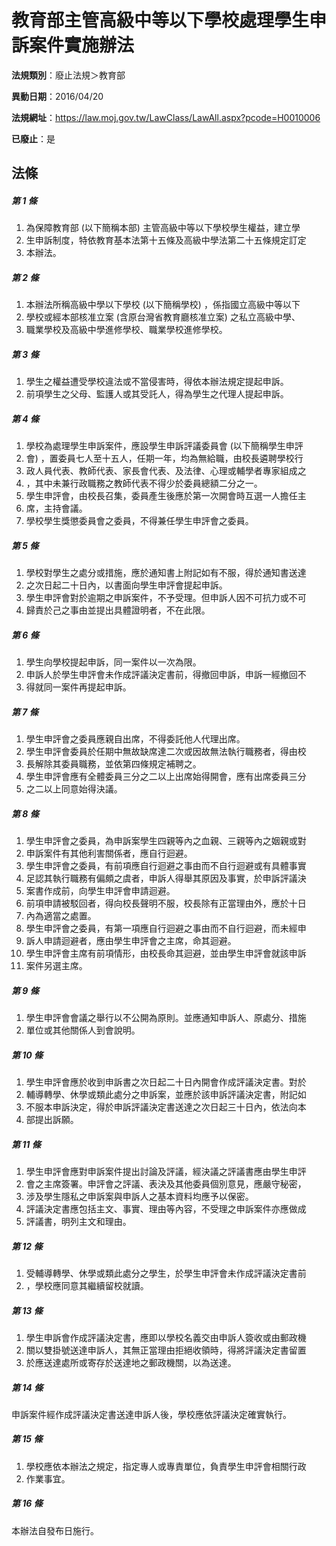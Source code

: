 # 教育部主管高級中等以下學校處理學生申訴案件實施辦法

**法規類別**：廢止法規＞教育部

**異動日期**：2016/04/20  

**法規網址**：https://law.moj.gov.tw/LawClass/LawAll.aspx?pcode=H0010006

**已廢止**：是



## 法條
##### 第 1 條
1. 為保障教育部 (以下簡稱本部) 主管高級中等以下學校學生權益，建立學
1. 生申訴制度，特依教育基本法第十五條及高級中學法第二十五條規定訂定
1. 本辦法。

##### 第 2 條
1. 本辦法所稱高級中學以下學校 (以下簡稱學校) ，係指國立高級中等以下
1. 學校或經本部核准立案 (含原台灣省教育廳核准立案) 之私立高級中學、
1. 職業學校及高級中學進修學校、職業學校進修學校。

##### 第 3 條
1. 學生之權益遭受學校違法或不當侵害時，得依本辦法規定提起申訴。
1. 前項學生之父母、監護人或其受託人，得為學生之代理人提起申訴。

##### 第 4 條
1. 學校為處理學生申訴案件，應設學生申訴評議委員會 (以下簡稱學生申評
1. 會) ，置委員七人至十五人，任期一年，均為無給職，由校長遴聘學校行
1. 政人員代表、教師代表、家長會代表、及法律、心理或輔學者專家組成之
1. ，其中未兼行政職務之教師代表不得少於委員總額二分之一。
1. 學生申評會，由校長召集，委員產生後應於第一次開會時互選一人擔任主
1. 席，主持會議。
1. 學校學生獎懲委員會之委員，不得兼任學生申評會之委員。

##### 第 5 條
1. 學校對學生之處分或措施，應於通知書上附記如有不服，得於通知書送達
1. 之次日起二十日內，以書面向學生申評會提起申訴。
1. 學生申評會對於逾期之申訴案件，不予受理。但申訴人因不可抗力或不可
1. 歸責於己之事由並提出具體證明者，不在此限。

##### 第 6 條
1. 學生向學校提起申訴，同一案件以一次為限。
1. 申訴人於學生申評會未作成評議決定書前，得撤回申訴，申訴一經撤回不
1. 得就同一案件再提起申訴。

##### 第 7 條
1. 學生申評會之委員應親自出席，不得委託他人代理出席。
1. 學生申評會委員於任期中無故缺席達二次或因故無法執行職務者，得由校
1. 長解除其委員職務，並依第四條規定補聘之。
1. 學生申評會應有全體委員三分之二以上出席始得開會，應有出席委員三分
1. 之二以上同意始得決議。

##### 第 8 條
1. 學生申評會之委員，為申訴案學生四親等內之血親、三親等內之姻親或對
1. 申訴案件有其他利害關係者，應自行迴避。
1. 學生申評會之委員，有前項應自行迴避之事由而不自行迴避或有具體事實
1. 足認其執行職務有偏頗之虞者，申訴人得舉其原因及事實，於申訴評議決
1. 案書作成前，向學生申評會申請迴避。
1. 前項申請被駁回者，得向校長聲明不服，校長除有正當理由外，應於十日
1. 內為適當之處置。
1. 學生申評會之委員，有第一項應自行迴避之事由而不自行迴避，而未經申
1. 訴人申請迴避者，應由學生申評會之主席，命其迴避。
1. 學生申評會主席有前項情形，由校長命其迴避，並由學生申評會就該申訴
1. 案件另選主席。

##### 第 9 條
1. 學生申評會會議之舉行以不公開為原則。並應通知申訴人、原處分、措施
1. 單位或其他關係人到會說明。

##### 第 10 條
1. 學生申評會應於收到申訴書之次日起二十日內開會作成評議決定書。對於
1. 輔導轉學、休學或類此處分之申訴案，並應於該申訴評議決定書，附記如
1. 不服本申訴決定，得於申訴評議決定書送達之次日起三十日內，依法向本
1. 部提出訴願。

##### 第 11 條
1. 學生申評會應對申訴案件提出討論及評議，經決議之評議書應由學生申評
1. 會之主席簽署。申評會之評議、表決及其他委員個別意見，應嚴守秘密，
1. 涉及學生隱私之申訴案與申訴人之基本資料均應予以保密。
1. 評議決定書應包括主文、事實、理由等內容，不受理之申訴案件亦應做成
1. 評議書，明列主文和理由。

##### 第 12 條
1. 受輔導轉學、休學或類此處分之學生，於學生申評會未作成評議決定書前
1. ，學校應同意其繼續留校就讀。

##### 第 13 條
1. 學生申訴會作成評議決定書，應即以學校名義交由申訴人簽收或由郵政機
1. 關以雙掛號送達申訴人，其無正當理由拒絕收領時，得將評議決定書留置
1. 於應送達處所或寄存於送達地之郵政機關，以為送達。

##### 第 14 條
申訴案件經作成評議決定書送達申訴人後，學校應依評議決定確實執行。

##### 第 15 條
1. 學校應依本辦法之規定，指定專人或專責單位，負責學生申評會相關行政
1. 作業事宜。

##### 第 16 條
本辦法自發布日施行。


